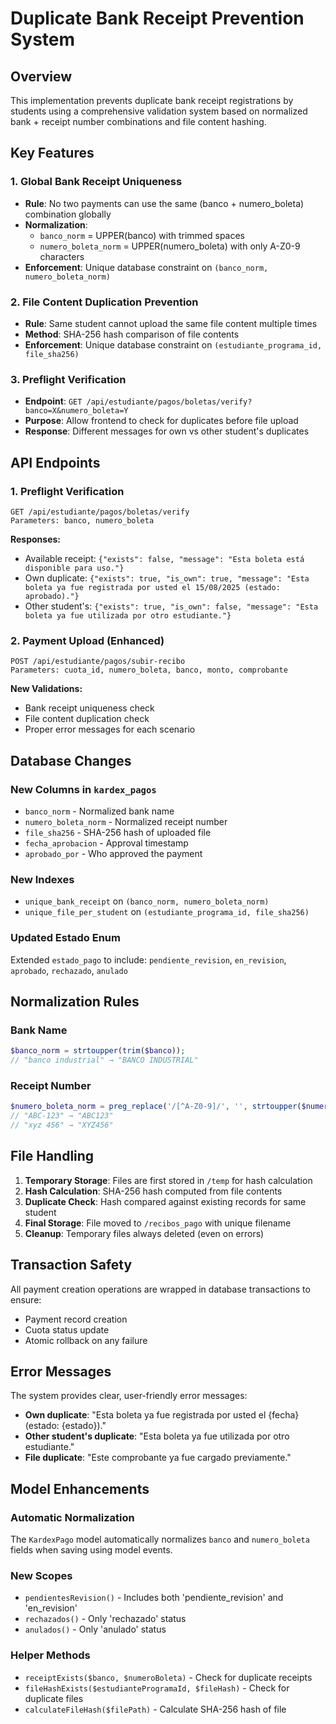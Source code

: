 # Duplicate Bank Receipt Prevention System

## Overview

This implementation prevents duplicate bank receipt registrations by students using a comprehensive validation system based on normalized bank + receipt number combinations and file content hashing.

## Key Features

### 1. Global Bank Receipt Uniqueness
- **Rule**: No two payments can use the same (banco + numero_boleta) combination globally
- **Normalization**: 
  - `banco_norm` = UPPER(banco) with trimmed spaces
  - `numero_boleta_norm` = UPPER(numero_boleta) with only A-Z0-9 characters
- **Enforcement**: Unique database constraint on `(banco_norm, numero_boleta_norm)`

### 2. File Content Duplication Prevention
- **Rule**: Same student cannot upload the same file content multiple times
- **Method**: SHA-256 hash comparison of file contents
- **Enforcement**: Unique database constraint on `(estudiante_programa_id, file_sha256)`

### 3. Preflight Verification
- **Endpoint**: `GET /api/estudiante/pagos/boletas/verify?banco=X&numero_boleta=Y`
- **Purpose**: Allow frontend to check for duplicates before file upload
- **Response**: Different messages for own vs other student's duplicates

## API Endpoints

### 1. Preflight Verification
```
GET /api/estudiante/pagos/boletas/verify
Parameters: banco, numero_boleta
```

**Responses:**
- Available receipt: `{"exists": false, "message": "Esta boleta está disponible para uso."}`
- Own duplicate: `{"exists": true, "is_own": true, "message": "Esta boleta ya fue registrada por usted el 15/08/2025 (estado: aprobado)."}`
- Other student's: `{"exists": true, "is_own": false, "message": "Esta boleta ya fue utilizada por otro estudiante."}`

### 2. Payment Upload (Enhanced)
```
POST /api/estudiante/pagos/subir-recibo
Parameters: cuota_id, numero_boleta, banco, monto, comprobante
```

**New Validations:**
- Bank receipt uniqueness check
- File content duplication check
- Proper error messages for each scenario

## Database Changes

### New Columns in `kardex_pagos`
- `banco_norm` - Normalized bank name
- `numero_boleta_norm` - Normalized receipt number
- `file_sha256` - SHA-256 hash of uploaded file
- `fecha_aprobacion` - Approval timestamp
- `aprobado_por` - Who approved the payment

### New Indexes
- `unique_bank_receipt` on `(banco_norm, numero_boleta_norm)`
- `unique_file_per_student` on `(estudiante_programa_id, file_sha256)`

### Updated Estado Enum
Extended `estado_pago` to include: `pendiente_revision`, `en_revision`, `aprobado`, `rechazado`, `anulado`

## Normalization Rules

### Bank Name
```php
$banco_norm = strtoupper(trim($banco));
// "banco industrial" → "BANCO INDUSTRIAL"
```

### Receipt Number
```php
$numero_boleta_norm = preg_replace('/[^A-Z0-9]/', '', strtoupper($numeroBoleta));
// "ABC-123" → "ABC123"
// "xyz 456" → "XYZ456"
```

## File Handling

1. **Temporary Storage**: Files are first stored in `/temp` for hash calculation
2. **Hash Calculation**: SHA-256 hash computed from file contents
3. **Duplicate Check**: Hash compared against existing records for same student
4. **Final Storage**: File moved to `/recibos_pago` with unique filename
5. **Cleanup**: Temporary files always deleted (even on errors)

## Transaction Safety

All payment creation operations are wrapped in database transactions to ensure:
- Payment record creation
- Cuota status update
- Atomic rollback on any failure

## Error Messages

The system provides clear, user-friendly error messages:
- **Own duplicate**: "Esta boleta ya fue registrada por usted el {fecha} (estado: {estado})."
- **Other student's duplicate**: "Esta boleta ya fue utilizada por otro estudiante."
- **File duplicate**: "Este comprobante ya fue cargado previamente."

## Model Enhancements

### Automatic Normalization
The `KardexPago` model automatically normalizes `banco` and `numero_boleta` fields when saving using model events.

### New Scopes
- `pendientesRevision()` - Includes both 'pendiente_revision' and 'en_revision'
- `rechazados()` - Only 'rechazado' status
- `anulados()` - Only 'anulado' status

### Helper Methods
- `receiptExists($banco, $numeroBoleta)` - Check for duplicate receipts
- `fileHashExists($estudianteProgramaId, $fileHash)` - Check for duplicate files
- `calculateFileHash($filePath)` - Calculate SHA-256 hash of file